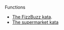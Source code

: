
Functions


- [The FizzBuzz kata](https://codingdojo.org/kata/FizzBuzz/).
- [The supermarket kata](http://codekata.com/kata/kata01-supermarket-pricing/)